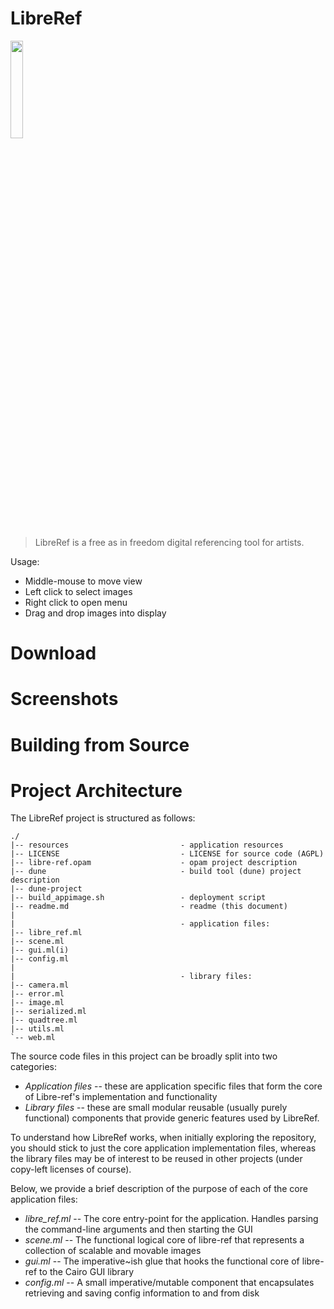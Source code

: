 # LibreRef

 <img src="https://gitlab.com/gopiandcode/libre-ref/-/raw/master/resources/libre-ref-logo.png" width="20%" height="20%">

> LibreRef is a free as in freedom digital referencing tool for artists.

Usage: 
   - Middle-mouse to move view
   - Left click to select images
   - Right click to open menu
   - Drag and drop images into display

# Download

# Screenshots

# Building from Source

# Project Architecture
The LibreRef project is structured as follows:
```
./
|-- resources                         - application resources
|-- LICENSE                           - LICENSE for source code (AGPL)
|-- libre-ref.opam                    - opam project description
|-- dune                              - build tool (dune) project description
|-- dune-project
|-- build_appimage.sh                 - deployment script
|-- readme.md                         - readme (this document)
|
|                                     - application files:
|-- libre_ref.ml
|-- scene.ml
|-- gui.ml(i)
|-- config.ml
|
|                                     - library files:
|-- camera.ml
|-- error.ml
|-- image.ml
|-- serialized.ml
|-- quadtree.ml
|-- utils.ml
`-- web.ml
```

The source code files in this project can be broadly split into two categories:
  - *Application files* -- these are application specific files that
    form the core of Libre-ref's implementation and functionality
  - *Library files* -- these are small modular reusable (usually
    purely functional) components that provide generic features used
    by LibreRef.

To understand how LibreRef works, when initially exploring the
repository, you should stick to just the core application
implementation files, whereas the library files may be of interest to
be reused in other projects (under copy-left licenses of course).

Below, we provide a brief description of the purpose of each of the core application files:

- *libre_ref.ml* -- The core entry-point for the application. Handles
  parsing the command-line arguments and then starting the GUI
- *scene.ml* -- The functional logical core of libre-ref that
  represents a collection of scalable and movable images
- *gui.ml* -- The imperative~ish glue that hooks the functional core
  of libre-ref to the Cairo GUI library
- *config.ml* -- A small imperative/mutable component that
  encapsulates retrieving and saving config information to and from
  disk
